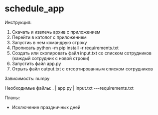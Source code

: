 # schedule_app

Инструкция:
 1. Скачать и извлечь архив с приложением
 2. Перейти в католог с приложением
 3. Запустиь в нем командрую строку
 4. Прописать python -m pip install -r requirements.txt
 5. Создать или скопировать файл input.txt со списком сотрудников (каждый сотрудник с новой строки)
 6. Запустить файл app.py
 7. Отрыть файл output.txt с отсортированным списком сотрудников
 
 Зависимость:
 numpy
 
 Необходимые файлы:
.
|   app.py
|   input.txt
\---requirements.txt

Планы:
 - Исключение праздничных дней
